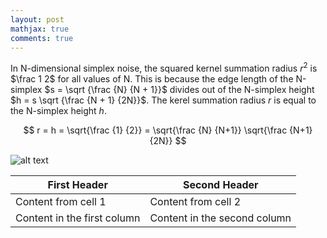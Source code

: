 ```yaml
---
layout: post
mathjax: true
comments: true
---
```

In N-dimensional simplex noise, the squared kernel summation radius $r^2$ is $\frac 1 2$
for all values of N. This is because the edge length of the N-simplex $s = \sqrt {\frac {N} {N + 1}}$
divides out of the N-simplex height $h = s \sqrt {\frac {N + 1} {2N}}$.
The kerel summation radius $r$ is equal to the N-simplex height $h$.

$$ r = h = \sqrt{\frac {1} {2}} = \sqrt{\frac {N} {N+1}} \sqrt{\frac {N+1} {2N}} $$

![alt text](/home/guangfei/test.png)

First Header | Second Header
------------ | -------------
Content from cell 1 | Content from cell 2
Content in the first column | Content in the second column
